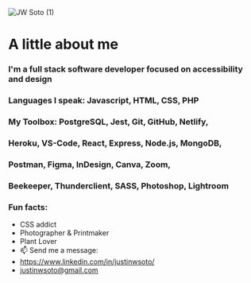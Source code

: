 
![JW Soto (1)](https://user-images.githubusercontent.com/83792867/152656883-05a74022-a949-415b-adb5-0a88b5557984.png)




# A little about me 
### I'm a full stack software developer focused on accessibility and design
### Languages I speak: Javascript, HTML, CSS, PHP
### My Toolbox: PostgreSQL, Jest, Git, GitHub, Netlify,
### Heroku, VS-Code, React, Express, Node.js, MongoDB, 
### Postman, Figma, InDesign, Canva, Zoom,
### Beekeeper, Thunderclient, SASS, Photoshop, Lightroom
### Fun facts:
- CSS addict 
- Photographer & Printmaker
- Plant Lover   
- 📫 Send me a message:
-  https://www.linkedin.com/in/justinwsoto/ 
-  justinwsoto@gmail.com

